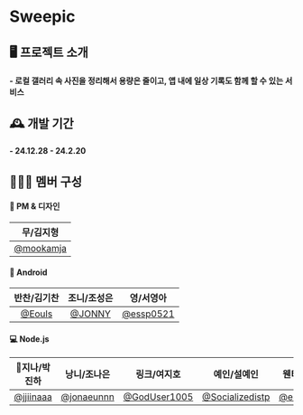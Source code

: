# Sweepic
  
## 🖥️ 프로젝트 소개
#### - 로컬 갤러리 속 사진을 정리해서 용량은 줄이고, 앱 내에 일상 기록도 함께 할 수 있는 서비스


## 🕰️ 개발 기간
#### - 24.12.28 - 24.2.20


## 🧑‍🤝‍🧑 멤버 구성
#### 💫 PM & 디자인
| 무/김지형 |
| :---: |
|[@mookamja](https://github.com/mookamja) | 

#### 🤖 Android
| 반찬/김기찬 | 조니/조성은 | 영/서영아 |
| :---: | :---: | :---: |
| [@Eouls](https://github.com/Eouls) | [@JONNY](https://github.com/INJERMI) | [@essp0521](https://github.com/essp0521) |

#### 💻 Node.js
| 🫅지나/박진하 | 낭니/조나은 | 링크/여지호 |  예인/설예인 | 웬티/안성진 | 코디/조희승 | 
| :---: | :---: | :---: | :---: |:---: |:---: |
| [@jjiinaaa](https://github.com/jjiinaaa) | [@jonaeunnn](https://github.com/jonaeunnn) | [@GodUser1005](https://github.com/GodUser1005) |[@Socializedistp](https://github.com/Socializedistp) |[@essp0521](https://github.com/essp0521) |[@codie0226](https://github.com/codie0226) |
